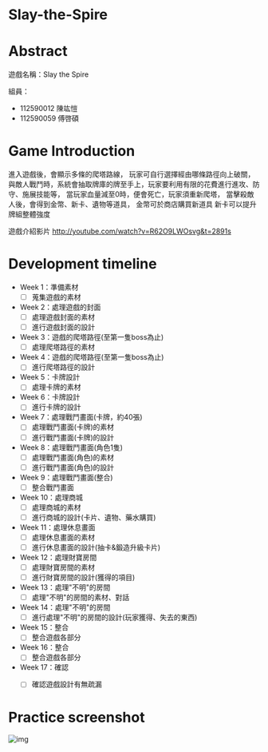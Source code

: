 # Slay-the-Spire


# Abstract

遊戲名稱：Slay the Spire

組員：
- 112590012 陳竑愷
- 112590059 傅啓碩

# Game Introduction

進入遊戲後，會顯示多條的爬塔路線，
玩家可自行選擇經由哪條路徑向上破關，
與敵人戰鬥時，系統會抽取牌庫的牌至手上，玩家要利用有限的花費進行進攻、防守、施展技能等，
當玩家血量減至0時，便會死亡，玩家須重新爬塔，
當擊殺敵人後，會得到金幣、新卡、遺物等道具，
金幣可於商店購買新道具
新卡可以提升牌組整體強度

遊戲介紹影片
http://youtube.com/watch?v=R62O9LWOsvg&t=2891s


# Development timeline

- Week 1：準備素材
  - [ ] 蒐集遊戲的素材
- Week 2：處理遊戲的封面
  - [ ] 處理遊戲封面的素材
  - [ ] 進行遊戲封面的設計
- Week 3：遊戲的爬塔路徑(至第一隻boss為止)
  - [ ] 處理爬塔路徑的素材
- Week 4：遊戲的爬塔路徑(至第一隻boss為止)
  - [ ] 進行爬塔路徑的設計
- Week 5：卡牌設計
  - [ ] 處理卡牌的素材
- Week 6：卡牌設計
  - [ ] 進行卡牌的設計
- Week 7：處理戰鬥畫面(卡牌，約40張)
  - [ ] 處理戰鬥畫面(卡牌)的素材
  - [ ] 進行戰鬥畫面(卡牌)的設計
- Week 8：處理戰鬥畫面(角色1隻)
  - [ ] 處理戰鬥畫面(角色)的素材
  - [ ] 進行戰鬥畫面(角色)的設計
- Week 9：處理戰鬥畫面(整合)
  - [ ] 整合戰鬥畫面
- Week 10：處理商城
  - [ ] 處理商城的素材
  - [ ] 進行商城的設計(卡片、遺物、藥水購買)
- Week 11：處理休息畫面
  - [ ] 處理休息畫面的素材
  - [ ] 進行休息畫面的設計(抽卡&鍛造升級卡片)
- Week 12：處理財寶房間
  - [ ] 處理財寶房間的素材
  - [ ] 進行財寶房間的設計(獲得的項目)
- Week 13：處理"不明"的房間
  - [ ] 處理"不明"的房間的素材、對話
- Week 14：處理"不明"的房間
  - [ ] 進行處理"不明"的房間的設計(玩家獲得、失去的東西)
- Week 15：整合
  - [ ] 整合遊戲各部分
- Week 16：整合
  - [ ] 整合遊戲各部分
- Week 17：確認
  - [ ] 確認遊戲設計有無疏漏


# Practice screenshot
![img](https://github.com/Kai-1220/2025-OOPL/blob/main/Proposal/112590012-112590059/image.png)